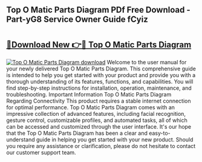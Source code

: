 ## Top O Matic Parts Diagram PDf Free Download - Part-yG8 Service Owner Guide fCyiz

# <h2><a href="http://dfskbq.blite.top/?on=Top+O+Matic+Parts+Diagram">🔗Download New 👉🔴 Top O Matic Parts Diagram</a></h2>

[![Top O Matic Parts Diagram download](https://i.imgur.com/lujVjoI.png)](http://dfskbq.blite.top/?on=Top+O+Matic+Parts+Diagram)
Welcome to the user manual for your newly delivered Top O Matic Parts Diagram. This comprehensive guide is intended to help you get started with your product and provide you with a thorough understanding of its features, functions, and capabilities. You will find step-by-step instructions for installation, operation, maintenance, and troubleshooting. Important Information Top O Matic Parts Diagram Regarding Connectivity This product requires a stable internet connection for optimal performance. Top O Matic Parts Diagram comes with an impressive collection of advanced features, including facial recognition, gesture control, customizable profiles, and automated tasks, all of which can be accessed and customized through the user interface. It's our hope that the Top O Matic Parts Diagram has been a clear and easy-to-understand guide in helping you get started with your new product. Should you require any assistance or clarification, please do not hesitate to contact our customer support team.
